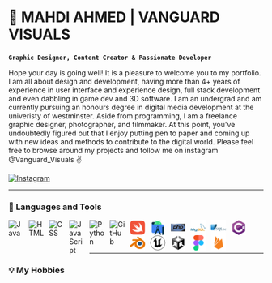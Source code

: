 # :wave: MAHDI AHMED | VANGUARD VISUALS

**`Graphic Designer, Content Creator & Passionate Developer`**

Hope your day is going well!
It is a pleasure to welcome you to my portfolio. I am all about design and development, having more than 4+ years of experience in user interface and experience design, full stack development and even dabbling in game dev and 3D software. I am an undergrad and am currently pursuing an honours degree in digital media development at the univeristy of westminster. Aside from programming, I am a freelance graphic designer, photographer, and filmmaker. At this point, you've undoubtedly figured out that I enjoy putting pen to paper and coming up with new ideas and methods to contribute to the digital world.
Please feel free to browse around my projects and follow me on instagram @Vanguard_Visuals :v:

   <p align="left">
      <a href="https://www.instagram.com/vanguard_visuals/">
         <img alt="Instagram" title="Follow My Instagram" src="https://custom-icon-badges.demolab.com/github/followers/ForrestKnight?color=236ad3&labelColor=1155ba&style=for-the-badge&logo=person-add&label=Follow&logoColor=white"/></a> 
   </p>

---

### :wrench: Languages and Tools

<img align="left" alt="Java" width="30px" style="padding-right:10px;" src="https://cdn.jsdelivr.net/gh/devicons/devicon/icons/java/java-original.svg"/>
<img align="left" alt="HTML" width="30px" style="padding-right:10px;" src="https://cdn.jsdelivr.net/gh/devicons/devicon/icons/html5/html5-plain.svg" />
<img align="left" alt="CSS" width="30px" style="padding-right:10px;" src="https://cdn.jsdelivr.net/gh/devicons/devicon/icons/css3/css3-plain.svg" />
<img align="left" alt="JavaScript" width="30px" style="padding-right:10px;" src="https://cdn.jsdelivr.net/gh/devicons/devicon/icons/javascript/javascript-plain.svg" />
<img align="left" alt="Python" width="30px" style="padding-right:10px;" src="https://cdn.jsdelivr.net/gh/devicons/devicon/icons/python/python-plain.svg" />
<img align="left" alt="GitHub" width="30px" style="padding-right:10px;" src="https://cdn.jsdelivr.net/gh/devicons/devicon/icons/github/github-original.svg" />
<img align="left" alt="Swift" width="30px" style="padding-right:10px;" src="https://github.com/devicons/devicon/blob/v2.15.1/icons/swift/swift-original.svg" />
<img align="left" alt="androidStudio" width="30px" style="padding-right:10px;" src="https://github.com/devicons/devicon/blob/v2.15.1/icons/androidstudio/androidstudio-original.svg"/>
<img align="left" alt="php" width="30px" style="padding-right:10px;" src="https://github.com/devicons/devicon/blob/v2.15.1/icons/php/php-original.svg"/>
<img align="left" alt="mysql" width="30px" style="padding-right:10px;" src="https://github.com/devicons/devicon/blob/v2.15.1/icons/mysql/mysql-original-wordmark.svg"/>
<img align="left" alt="sqlite" width="30px" style="padding-right:10px;" src="https://github.com/devicons/devicon/blob/v2.15.1/icons/sqlite/sqlite-original-wordmark.svg"/>
<img align="left" alt="c#" width="30px" style="padding-right:10px;" src="https://github.com/devicons/devicon/blob/v2.15.1/icons/csharp/csharp-original.svg"/>
<img align="left" alt="blender" width="30px" style="padding-right:10px;" src="https://github.com/devicons/devicon/blob/v2.15.1/icons/blender/blender-original.svg"/>
<img align="left" alt="UE" width="30px" style="padding-right:10px;" src="https://github.com/devicons/devicon/blob/v2.15.1/icons/unrealengine/unrealengine-original.svg"/>
<img align="left" alt="unity" width="30px" style="padding-right:10px;" src="https://github.com/devicons/devicon/blob/v2.15.1/icons/unity/unity-original.svg"/>
<img align="left" alt="figma" width="30px" style="padding-right:10px;" src="https://github.com/devicons/devicon/blob/v2.15.1/icons/figma/figma-original.svg"/>
<img align="left" alt="firebase" width="30px" style="padding-right:10px;" src="https://github.com/devicons/devicon/blob/v2.15.1/icons/firebase/firebase-plain.svg"/>
<br>
<br>
<br>

---
### :bulb: My Hobbies



